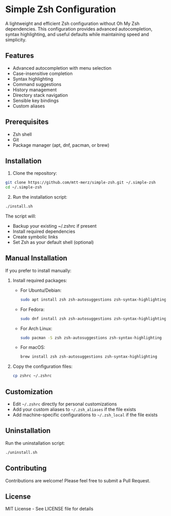 # Simple Zsh Configuration

A lightweight and efficient Zsh configuration without Oh My Zsh dependencies. This configuration provides advanced autocompletion, syntax highlighting, and useful defaults while maintaining speed and simplicity.

## Features

- Advanced autocompletion with menu selection
- Case-insensitive completion
- Syntax highlighting
- Command suggestions
- History management
- Directory stack navigation
- Sensible key bindings
- Custom aliases

## Prerequisites

- Zsh shell
- Git
- Package manager (apt, dnf, pacman, or brew)

## Installation

1. Clone the repository:
```bash
git clone https://github.com/mtt-merz/simple-zsh.git ~/.simple-zsh
cd ~/.simple-zsh
```

2. Run the installation script:
```bash
./install.sh
```

The script will:
- Backup your existing ~/.zshrc if present
- Install required dependencies
- Create symbolic links
- Set Zsh as your default shell (optional)

## Manual Installation

If you prefer to install manually:

1. Install required packages:
   - For Ubuntu/Debian:
     ```bash
     sudo apt install zsh zsh-autosuggestions zsh-syntax-highlighting
     ```
   - For Fedora:
     ```bash
     sudo dnf install zsh zsh-autosuggestions zsh-syntax-highlighting
     ```
   - For Arch Linux:
     ```bash
     sudo pacman -S zsh zsh-autosuggestions zsh-syntax-highlighting
     ```
   - For macOS:
     ```bash
     brew install zsh zsh-autosuggestions zsh-syntax-highlighting
     ```

2. Copy the configuration files:
   ```bash
   cp zshrc ~/.zshrc
   ```

## Customization

- Edit `~/.zshrc` directly for personal customizations
- Add your custom aliases to `~/.zsh_aliases` if the file exists
- Add machine-specific configurations to `~/.zsh_local` if the file exists

## Uninstallation

Run the uninstallation script:
```bash
./uninstall.sh
```

## Contributing

Contributions are welcome! Please feel free to submit a Pull Request.

## License

MIT License - See LICENSE file for details